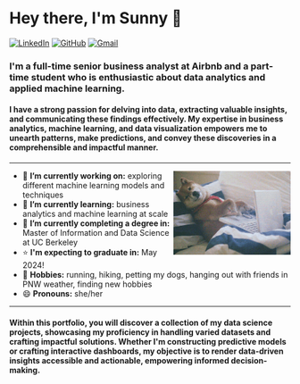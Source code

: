 <h1 align="left"> Hey there, I'm Sunny 👋 </h1>

<p align="left">
   <a href="https://www.linkedin.com/in/sunnyshin01/"><img alt="LinkedIn" src="https://img.shields.io/badge/-sunnyshin-blue?style=flat-square&logo=Linkedin&logoColor=white&link=https://www.linkedin.com/in/sunnyshin01/"></a>
   <a href="https://github.com/sunnyshin0824/sunnyshin_portfolio.git"><img alt="GitHub" src="https://img.shields.io/badge/sunnyshin0824-black?style=flat-square&logo=github&logoColor=white&link=https://github.com/sunnyshin0824/sunnyshin_portfolio.git/"></a>
   <a href="mailto:sunnyshin0824@gmail.com"><img alt="Gmail" src="https://img.shields.io/badge/-sunnyshin0824@gmail.com-red?style=flat-square&logo=Gmail&logoColor=white&link=mailto:sunnyshin0824@gmail.com"></a>
</p>

<h3 align="left">  I'm a full-time senior business analyst at Airbnb and a part-time student who is enthusiastic about data analytics and applied machine learning. </h3>

<h4 align="left"> I have a strong passion for delving into data, extracting valuable insights, and communicating these findings effectively. My expertise in business analytics, machine learning, and data visualization empowers me to unearth patterns, make predictions, and convey these discoveries in a comprehensible and impactful manner. </h4>

---
<!-- credits for gif https://imgur.com/OOpRj -->
<img align="right" height="150" width="210" src="data.gif">

- 🔭 **I’m currently working on:** exploring different machine learning models and techniques
- 🌱 **I’m currently learning:** business analytics and machine learning at scale
- 👯 **I’m currently completing a degree in:** Master of Information and Data Science at UC Berkeley
- ⭐ **I'm expecting to graduate in:** May 2024!
- 💬 **Hobbies:** running, hiking, petting my dogs, hanging out with friends in PNW weather, finding new hobbies
- 😄 **Pronouns:** she/her

---

<h4 align="left">  Within this portfolio, you will discover a collection of my data science projects, showcasing my proficiency in handling varied datasets and crafting impactful solutions. Whether I'm constructing predictive models or crafting interactive dashboards, my objective is to render data-driven insights accessible and actionable, empowering informed decision-making. </h4>
